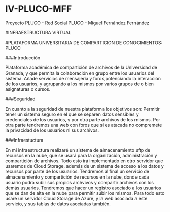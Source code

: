 # IV-PLUCO-MFF
Proyecto PLUCO - Red Social PLUCO - Miguel Fernández Fernández

#INFRAESTRUCTURA VIRTUAL

#PLATAFORMA UNIVERSITARIA DE COMPARTICIÓN DE CONOCIMIENTOS: PLUCO

###Introducción

Plataforma académica de compartición de archivos de la Universidad de Granada, y que permita la colaboración en grupo entre los usuarios del sistema. Añade servicios de mensajería y foros,potenciando la interacción de los usuarios, y agrupando a los mismos por varios grupos de o bien asignaturas o cursos.

###Seguridad

En cuanto a la seguridad de nuestra plataforma los objetivos son: Permitir tener un sistema seguro en el que se separen datos sensibles y credenciales de los usuarios, y por otra parte archivos de los mismos. Por otra parte tendremos una web con foros que si es atacada no compremete la privacidad de los usuarios ni sus archivos.

###Infraestuctura

En mi infraestructura realizaré un sistema de almacenamiento sftp de recursos en la nube, que se usará para la organización, administración y compartición de archivos. Todo esto irá implementado en otro servidor que usaremos de Cloud Storage, además de un sistema de acceso a los datos y recursos por parte de los usuarios.
Tendremos al final un servicio de almacenamiento y compartición de recursos en la nube, donde cada usuario podrá subir sus propios archvivos y compartir archivos con los demás usuarios.
Tendremos que hacer un registro asociado a los usuarios que se dan de alta en la nube para permitir subir los mismos.
Para todo esto usaré un servidor Cloud Storage de Azure, y la web asociada a este servicio, y sus tablas de datos asociadas también.
